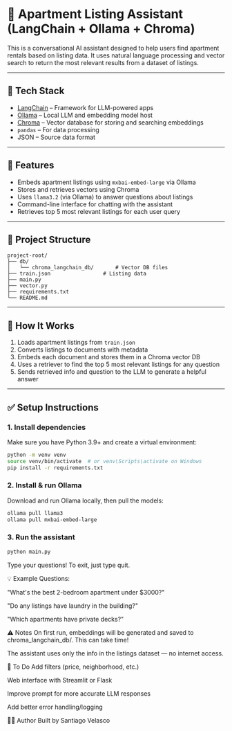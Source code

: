 # 🏢 Apartment Listing Assistant (LangChain + Ollama + Chroma)

This is a conversational AI assistant designed to help users find apartment rentals based on listing data. It uses natural language processing and vector search to return the most relevant results from a dataset of listings.

---

## 🔧 Tech Stack

- [LangChain](https://python.langchain.com/) – Framework for LLM-powered apps
- [Ollama](https://ollama.com/) – Local LLM and embedding model host
- [Chroma](https://www.trychroma.com/) – Vector database for storing and searching embeddings
- `pandas` – For data processing
- JSON – Source data format

---

## 🚀 Features

- Embeds apartment listings using `mxbai-embed-large` via Ollama
- Stores and retrieves vectors using Chroma
- Uses `llama3.2` (via Ollama) to answer questions about listings
- Command-line interface for chatting with the assistant
- Retrieves top 5 most relevant listings for each user query

---

## 📂 Project Structure
```
project-root/
├── db/
│   └── chroma_langchain_db/       # Vector DB files
├── train.json                 # Listing data
├── main.py
├── vector.py
├── requirements.txt
└── README.md
```

---

## 🧠 How It Works

1. Loads apartment listings from `train.json`
2. Converts listings to documents with metadata
3. Embeds each document and stores them in a Chroma vector DB
4. Uses a retriever to find the top 5 most relevant listings for any question
5. Sends retrieved info and question to the LLM to generate a helpful answer

---

## ✅ Setup Instructions

### 1. Install dependencies


Make sure you have Python 3.9+ and create a virtual environment:

```bash
python -m venv venv
source venv/bin/activate  # or venv\Scripts\activate on Windows
pip install -r requirements.txt
```

### 2. Install & run Ollama


Download and run Ollama locally, then pull the models:

```bash
ollama pull llama3
ollama pull mxbai-embed-large
```

### 3. Run the assistant


```bash
python main.py
```
Type your questions! To exit, just type quit.

💡 Example Questions:

"What's the best 2-bedroom apartment under $3000?"

"Do any listings have laundry in the building?"

"Which apartments have private decks?"

⚠️ Notes
On first run, embeddings will be generated and saved to chroma_langchain_db/. This can take time!

The assistant uses only the info in the listings dataset — no internet access.

📌 To Do
Add filters (price, neighborhood, etc.)

Web interface with Streamlit or Flask

Improve prompt for more accurate LLM responses

Add better error handling/logging

🧑‍💻 Author
Built by Santiago Velasco
